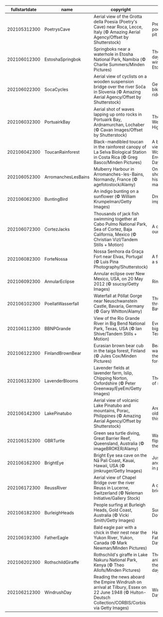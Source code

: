 |fullstartdate|name|copyright|title|image|
|--|--|--|--|--|
202105312300|PoetrysCave|Aerial view of the Grotta della Poesia (Poetry's Cave) near Roca, Lecce, Italy (© Amazing Aerial Agency/Offset by Shutterstock)|Pretty poetic, for a pit|![](/en-GB/2021/06/202105312300PoetrysCave.jpg)|
202106012300|EstoshaSpringbok|Springboks near a waterhole in Etosha National Park, Namibia (© Charlie Summers/Minden Pictures)|The dry days of winter in Etosha|![](/en-GB/2021/06/202106012300EstoshaSpringbok.jpg)|
202106022300|SocaCycles|Aerial view of cyclists on a wooden suspension bridge over the river Soča in Slovenia (© Amazing Aerial Agency/Offset by Shutterstock)|Get on your bike and ride|![](/en-GB/2021/06/202106022300SocaCycles.jpg)|
202106032300|PortuairkBay|Aerial shot of waves lapping up onto rocks in Portuairk Bay, Ardnamurchan, Lochaber (© Cavan Images/Offset by Shutterstock)|The wild West Highlands|![](/en-GB/2021/06/202106032300PortuairkBay.jpg)|
202106042300|ToucanRainforest|Black-mandibled toucan in the rainforest canopy of La Selva Biological Station in Costa Rica (© Greg Basco/Minden Pictures)|A bird's eye view on World Environment Day|![](/en-GB/2021/06/202106042300ToucanRainforest.jpg)|
202106052300|ArromanchesLesBains|Mulberry Harbour in Arromanches-les-Bains, Normandy, France (© agefotostock/Alamy)|On this shore, history was made|![](/en-GB/2021/06/202106052300ArromanchesLesBains.jpg)|
202106062300|BuntingBird|An indigo bunting on a sunflower (© William Krumpelman/Getty Images)|Dressed to impress|![](/en-GB/2021/06/202106062300BuntingBird.jpg)|
202106072300|CortezJacks|Thousands of jack fish swimming together at Cabo Pulmo National Park, Sea of Cortez, Baja California, Mexico (© Christian Vizl/Tandem Stills + Motion)|A day for our oceans|![](/en-GB/2021/06/202106072300CortezJacks.jpg)|
202106082300|ForteNossa|Nossa Senhora da Graça Fort near Elvas, Portugal (© Luis Pina Photography/Shutterstock)|A fort takes a star turn|![](/en-GB/2021/06/202106082300ForteNossa.jpg)|
202106092300|AnnularEclipse|Annular eclipse over New Mexico, USA, on 20 May 2012 (© ssucsy/Getty Images)|Ring of fire|![](/en-GB/2021/06/202106092300AnnularEclipse.jpg)|
202106102300|PoellatWasserfall|Waterfall at Pöllat Gorge near Neuschwanstein Castle, Bavaria, Germany (© Gary Whitton/Alamy)|Thundering through Bavaria|![](/en-GB/2021/06/202106102300PoellatWasserfall.jpg)|
202106112300|BBNPGrande|View of the Rio Grande River in Big Bend National Park, Texas, USA (© Ian Shive/Tandem Stills + Motion)|Everything's bigger in Texas|![](/en-GB/2021/06/202106112300BBNPGrande.jpg)|
202106122300|FinlandBrownBear|Eurasian brown bear cub in the taiga forest, Finland (© Jules Cox/Minden Pictures)|Bear-watching in the Finnish forest|![](/en-GB/2021/06/202106122300FinlandBrownBear.jpg)|
202106132300|LavenderBlooms|Lavender fields at lavender farm, Islip, Chipping Norton, Oxfordshire (© Peter Greenway/EyeEm/Getty Images)|The scent of summer|![](/en-GB/2021/06/202106132300LavenderBlooms.jpg)|
202106142300|LakePinatubo|Aerial view of volcanic Lake Pinatubo and mountains, Porac, Philippines (© Amazing Aerial Agency/Offset by Shutterstock)|Are you older than this lake?|![](/en-GB/2021/06/202106142300LakePinatubo.jpg)|
202106152300|GBRTurtle|Green sea turtle diving, Great Barrier Reef, Queensland, Australia (© imageBROKER/Alamy)|Wave your flippers in the air…|![](/en-GB/2021/06/202106152300GBRTurtle.jpg)|
202106162300|BrightEye|Bright Eye sea cave on the Nā Pali Coast, Kauai, Hawaii, USA (© jimkruger/Getty Images)|Just another day in paradise|![](/en-GB/2021/06/202106162300BrightEye.jpg)|
202106172300|ReussRiver|Aerial view of Chapel Bridge over the river Reuss in Lucerne, Switzerland (© Neleman Initiative/Gallery Stock)|A city of bridges|![](/en-GB/2021/06/202106172300ReussRiver.jpg)|
202106182300|BurleighHeads|People surfing at Burleigh Heads, Gold Coast, Australia (© Vicki Smith/Getty Images)|Surf's up, Down Under|![](/en-GB/2021/06/202106182300BurleighHeads.jpg)|
202106192300|FatherEagle|Bald eagle pair with a chick in their nest near the Yukon River, Yukon, Canada (© Mark Newman/Minden Pictures)|Happy Father's Day|![](/en-GB/2021/06/202106192300FatherEagle.jpg)|
202106202300|RothschildGiraffe|Rothschild's giraffe in Lake Nakuru National Park, Kenya (© Theo Allofs/Minden Pictures)|The tallest animal on the longest day|![](/en-GB/2021/06/202106202300RothschildGiraffe.jpg)|
202106212300|WindrushDay|Reading the news aboard the Empire Windrush on arrival at Tilbury, Essex on 22 June 1948 (© Hulton-Deutsch Collection/CORBIS/Corbis via Getty Images)|Windrush Day|![](/en-GB/2021/06/202106212300WindrushDay.jpg)|
